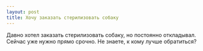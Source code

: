 ```yaml
---
layout: post 
title: Хочу заказать стерилизовать собаку 
--- 
```

Давно хотел заказать стерилизовать собаку, но постоянно откладывал. Сейчас уже нужно прямо срочно. Не знаете, к кому лучше обратиться?